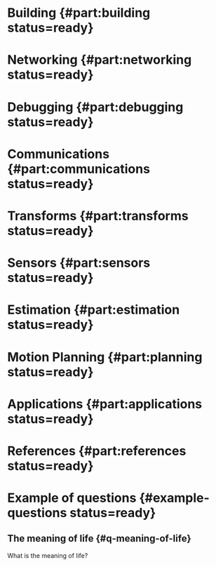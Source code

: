 # Building {#part:building status=ready}

# Networking {#part:networking status=ready}

# Debugging {#part:debugging status=ready}

# Communications {#part:communications status=ready}

# Transforms {#part:transforms status=ready}

# Sensors {#part:sensors status=ready}

# Estimation {#part:estimation status=ready}

# Motion Planning {#part:planning status=ready}

# Applications {#part:applications status=ready}

# References {#part:references status=ready}



# Example of questions {#example-questions status=ready}


## The meaning of life {#q-meaning-of-life}

What is the meaning of life?


<move-here src='#subsub:q-meaning-of-life-answer'/>
